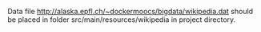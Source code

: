Data file http://alaska.epfl.ch/~dockermoocs/bigdata/wikipedia.dat should be placed in folder src/main/resources/wikipedia in project directory.

